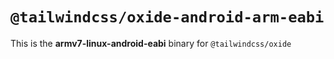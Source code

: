 # `@tailwindcss/oxide-android-arm-eabi`

This is the **armv7-linux-android-eabi** binary for `@tailwindcss/oxide`
